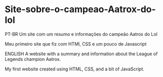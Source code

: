 # Site-sobre-o-campeao-Aatrox-do-lol
PT-BR
Um site com um resumo e informações do campeão Aatrox do Lol

Meu primeiro site que fiz com HTMl, CSS e um pouco de Javascript

ENGLISH
A website with a summary and information about the League of Legends champion Aatrox.

My first website created using HTML, CSS, and a bit of JavaScript.
